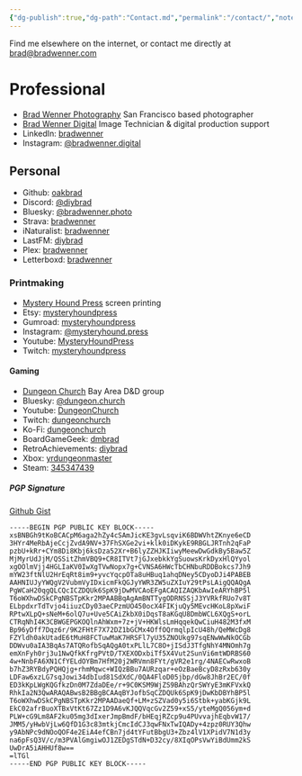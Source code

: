 ```yaml
---
{"dg-publish":true,"dg-path":"Contact.md","permalink":"/contact/","noteIcon":"exit"}
---
```


Find me elsewhere on the internet, or contact me directly at brad@bradwenner.com
# Professional
* [Brad Wenner Photography](https://www.bradwenner.com/) San Francisco based photographer
* [Brad Wenner Digital](https://bradwenner.digital/) Image Technician & digital production support
* LinkedIn: [bradwenner](https://www.linkedin.com/in/bradwenner/)
* Instagram: [@bradwenner.digital](https://www.instagram.com/bradwenner.digital/)
## Personal
* Github: [oakbrad](https://github.com/oakbrad)
* Discord: [@diybrad](discord.com/users/367504021965242371) 
* Bluesky: [@bradwenner.photo](https://bsky.app/profile/bradwenner.photo)
* Strava: [bradwenner](https://www.strava.com/athletes/2245566)
* iNaturalist: [bradwenner](https://www.inaturalist.org/people/726158)
* LastFM: [diybrad](https://www.last.fm/user/diybrad)
* Plex: [bradwenner](https://l.plex.tv/LkgD8rt)
* Letterboxd: [bradwenner](https://letterboxd.com/bradwenner/)
### Printmaking
* [Mystery Hound Press](https://mysteryhound.press/) screen printing
* Etsy: [mysteryhoundpress](https://mysteryhoundpress.etsy.com/)
* Gumroad: [mysteryhoundpress](https://mysteryhoundpress.gumroad.com/)
* Instagram: [@mysteryhound.press](https://www.instagram.com/mysteryhound.press)
* Youtube: [MysteryHoundPress](https://www.youtube.com/@mysteryhoundpress)
* Twitch: [mysteryhoundpress](https://www.twitch.tv/mysteryhoundpress)
#### Gaming
* [Dungeon Church](https://www.dungeon.church/) Bay Area D&D group
* Bluesky: [@dungeon.church](https://bsky.app/profile/dungeon.church)
* Youtube: [DungeonChurch](https://www.youtube.com/@DungeonChurch)
* Twitch: [dungeonchurch](https://www.twitch.tv/dungeonchurch)
* Ko-Fi: [dungeonchurch](https://ko-fi.com/dungeonchurch)
* BoardGameGeek: [dmbrad](https://boardgamegeek.com/user/dmbrad)
* RetroAchievements: [diybrad](https://retroachievements.org/user/diybrad)
* Xbox: [yrdungeonmaster](https://www.xbox.com/en-US/play/user/yrdungeonmaster)
* Steam: [345347439](https://steamcommunity.com/profiles/76561198305613167/)
##### PGP Signature
[Github Gist](https://gist.github.com/oakbrad/6867f003b9deb7a413ea77a5ddc10893)
```
-----BEGIN PGP PUBLIC KEY BLOCK-----
xsBNBGh9tKoBCACpM6aga2hZy4cSAmJicKE3gvLsqviK6BDWVhtZKnye6eCD
3HYr4MeRbAjeCcjZvdA9NV+37FhSXGe2vi+klk0iDKykE9RBGLJRTnh2qFaP
pzbU+kRr+CYm8Di8Kbj6ksDza52Xr+B6lyZZHJKIiwyMeewDwGdkBy5Baw5Z
MjMyrUdJjM/QSSitZhmVBQ9+CR8ITVt7jGJxebkkYgSuowsKrkDyxHlQYyol
xgOOlmVjj4HGLIaKV0IwXgTVwNopx7g+CVNSA6HWcTbCHNbuRDDBokcs7Jh9
mYW23ftNlU2HrEqRt8im9+yvcYqcpOTa8uHBuq1ahqDNey5CDyoDJi4PABEB
AAHNIUJyYWQgV2VubmVyIDxicmFkQGJyYWR3ZW5uZXIuY29tPsLAigQQAQgA
PgWCaH20qgQLCQcICZDQUk6SpK9jDwMVCAoEFgACAQIZAQKbAwIeARYhBP5l
T6oWXhwDSkCPgNBSTpKkr2MPAABBqAgAmBNTTygODRNSSjJ3YVRkfRUo7v8T
ELbpdxrTdTvjo4iiuzCDy03aeCPzmUO450ocX4FIKjuQy5MEvcHKoL8pXwiF
RPtwXLpQ+sNeM+6olQ7u+Uve5CAiZkbX0iDqsT8aKGqU8DmbWCL6XQgS+orL
CTRqNhI4K3CBWGEPGKOQlnAhWxm+7z+jV+HKWlsLmHqqekQwCiuH482M3fxM
Bp96yDff7Dqz6r/9K2FHtF7X72DZ1bGCMx4OffOQrmqlpIcU48h/QeMWcDg8
FZYldh0akUtadE6tMuH8FCTuwMaK7HRSFl7yU35ZNOUkg97sqENwWwNkOCGb
DDWvu0aIA3BqAs7ATQRofbSqAQgA0txPLlL7C8O+jISdJ3TfgNhY4MNOmh7g
emXnFyh0rj3u1NwQfkKfrgPVtD/TXEXODxbiTf5X4Vut2SunVi6mtWDRBS60
4w+NnbFA6XN1CfYELdOYBm7HfM20j2WRVmn8FYt/gVR2e1rg/4NAECwRwxoB
b7hZ3RYBdyPQHQjg+rhmMqwc+WIQzBBu7AURzqar+eOzBaeBcyD8zRxb630y
LDFaw6xzLG7sqJowi34dbIud81SdXdC/0QA4FloD05jbp/dGw8JhBr2EC/0f
ED3kKpLWgKQGfkzDn0M7ZdaDEe/r+9C0KSM9WjZS9BAhzQrSWYyE3mKFVxkQ
RhkIa2N3QwARAQABwsB2BBgBCAAqBYJofbSqCZDQUk6SpK9jDwKbDBYhBP5l
T6oWXhwDSkCPgNBSTpKkr2MPAADaeQf+LM+zSZVad0y5i6Stbk+yabKGjk9L
EkC02afrBuoXTBxVtKt67Zz1D9A6vKJQQVqcGv2Z59+xS5/yteMgQ056ym+d
PLW+cG9Lm8AF2ku05mg3dIxerJmpBmdF/bHEqjRZcp9u4PUvvajhEqbvW17/
JMM5/yHwbVjLw6QfD1G3c83mtkjCmcIdCJ3qwFNxTwIQADy+4zpz0RUY3Qhw
y9AbNPc9dNOoQOF4e2EiA4efCBn7jd4tYFutBbgU3+Zbz4lV1XPidV7N1d3y
na6pFsQ3V/c/m3PVAlGmgiwOJ1ZEDgSTdN+D32cy/8XIqOPsVwYiBdUmm2kS
UwDrA5iAHHUf8w==
=lTGl
-----END PGP PUBLIC KEY BLOCK-----
```